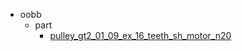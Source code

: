 * oobb
  * part
    * [pulley_gt2_01_09_ex_16_teeth_sh_motor_n20](oobb/part/pulley_gt2_01_09_ex_16_teeth_sh_motor_n20)
